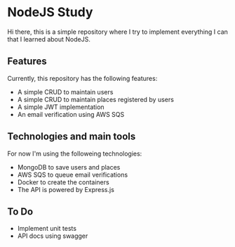 # NodeJS Study
Hi there, this is a simple repository where I try to implement everything I can that I learned about NodeJS.

## Features

Currently, this repository has the following features:

- A simple CRUD to maintain users
- A simple CRUD to maintain places registered by users
- A simple JWT implementation
- An email verification using AWS SQS

## Technologies and main tools

For now I'm using the followeing technologies:

- MongoDB to save users and places
- AWS SQS to queue email verifications
- Docker to create the containers
- The API is powered by Express.js

## To Do

- Implement unit tests
- API docs using swagger
